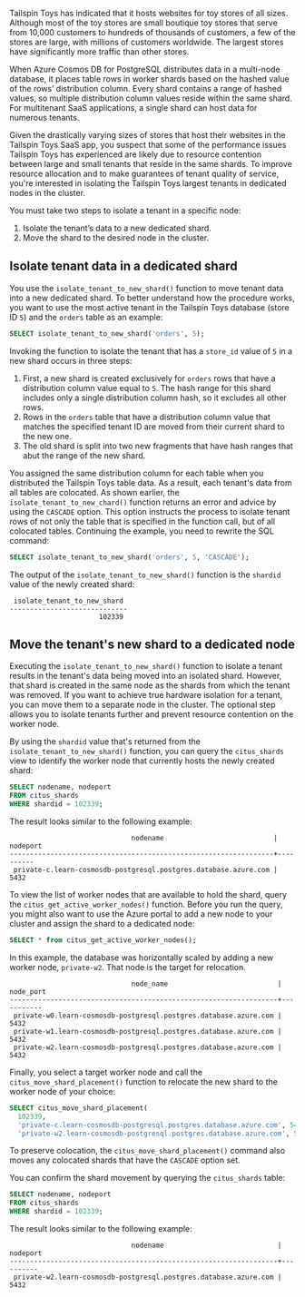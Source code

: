 Tailspin Toys has indicated that it hosts websites for toy stores of all sizes. Although most of the toy stores are small boutique toy stores that serve from 10,000 customers to hundreds of thousands of customers, a few of the stores are large, with millions of customers worldwide. The largest stores have significantly more traffic than other stores.

When Azure Cosmos DB for PostgreSQL distributes data in a multi-node database, it places table rows in worker shards based on the hashed value of the rows’ distribution column. Every shard contains a range of hashed values, so multiple distribution column values reside within the same shard. For multitenant SaaS applications, a single shard can host data for numerous tenants.

Given the drastically varying sizes of stores that host their websites in the Tailspin Toys SaaS app, you suspect that some of the performance issues Tailspin Toys has experienced are likely due to resource contention between large and small tenants that reside in the same shards. To improve resource allocation and to make guarantees of tenant quality of service, you're interested in isolating the Tailspin Toys largest tenants in dedicated nodes in the cluster.

You must take two steps to isolate a tenant in a specific node:

1. Isolate the tenant’s data to a new dedicated shard.
1. Move the shard to the desired node in the cluster.

## Isolate tenant data in a dedicated shard

You use the `isolate_tenant_to_new_shard()` function to move tenant data into a new dedicated shard. To better understand how the procedure works, you want to use the most active tenant in the Tailspin Toys database (store ID `5`) and the `orders` table as an example:

```sql
SELECT isolate_tenant_to_new_shard('orders', 5);
```

Invoking the function to isolate the tenant that has a `store_id` value of `5` in a new shard occurs in three steps:

1. First, a new shard is created exclusively for `orders` rows that have a distribution column value equal to `5`. The hash range for this shard includes only a single distribution column hash, so it excludes all other rows.
1. Rows in the `orders` table that have a distribution column value that matches the specified tenant ID are moved from their current shard to the new one.
1. The old shard is split into two new fragments that have hash ranges that abut the range of the new shard.

You assigned the same distribution column for each table when you distributed the Tailspin Toys table data. As a result, each tenant's data from all tables are colocated. As shown earlier, the `isolate_tenant_to_new_chard()` function returns an error and advice by using the `CASCADE` option. This option instructs the process to isolate tenant rows of not only the table that is specified in the function call, but of all colocated tables. Continuing the example, you need to rewrite the SQL command:

```sql
SELECT isolate_tenant_to_new_shard('orders', 5, 'CASCADE');
```

The output of the `isolate_tenant_to_new_shard()` function is the `shardid` value of the newly created shard:

```text
 isolate_tenant_to_new_shard 
-----------------------------
                      102339
```

## Move the tenant's new shard to a dedicated node

Executing the `isolate_tenant_to_new_shard()` function to isolate a tenant results in the tenant's data being moved into an isolated shard. However, that shard is created in the same node as the shards from which the tenant was removed. If you want to achieve true hardware isolation for a tenant, you can move them to a separate node in the cluster. The optional step allows you to isolate tenants further and prevent resource contention on the worker node.

By using the `shardid` value that's returned from the `isolate_tenant_to_new_shard()` function, you can query the `citus_shards` view to identify the worker node that currently hosts the newly created shard:

```sql
SELECT nodename, nodeport
FROM citus_shards
WHERE shardid = 102339;
```

The result looks similar to the following example:

```text
                              nodename                           | nodeport 
-----------------------------------------------------------------+----------
 private-c.learn-cosmosdb-postgresql.postgres.database.azure.com |     5432
```

To view the list of worker nodes that are available to hold the shard, query the `citus_get_active_worker_nodes()` function. Before you run the query, you might also want to use the Azure portal to add a new node to your cluster and assign the shard to a dedicated node:

```sql
SELECT * from citus_get_active_worker_nodes();
```

In this example, the database was horizontally scaled by adding a new worker node, `private-w2`. That node is the target for relocation.

```text
                              node_name                           | node_port 
------------------------------------------------------------------+-----------
 private-w0.learn-cosmosdb-postgresql.postgres.database.azure.com |      5432
 private-w1.learn-cosmosdb-postgresql.postgres.database.azure.com |      5432
 private-w2.learn-cosmosdb-postgresql.postgres.database.azure.com |      5432
```

Finally, you select a target worker node and call the `citus_move_shard_placement()` function to relocate the new shard to the worker node of your choice:

```sql
SELECT citus_move_shard_placement(
  102339,
  'private-c.learn-cosmosdb-postgresql.postgres.database.azure.com', 5432,
  'private-w2.learn-cosmosdb-postgresql.postgres.database.azure.com', 5432);
```

To preserve colocation, the `citus_move_shard_placement()` command also moves any colocated shards that have the `CASCADE` option set.

You can confirm the shard movement by querying the `citus_shards` table:

```sql
SELECT nodename, nodeport
FROM citus_shards
WHERE shardid = 102339;
```

The result looks similar to the following example:

```text
                              nodename                            | nodeport 
------------------------------------------------------------------+----------
 private-w2.learn-cosmosdb-postgresql.postgres.database.azure.com |     5432
```
